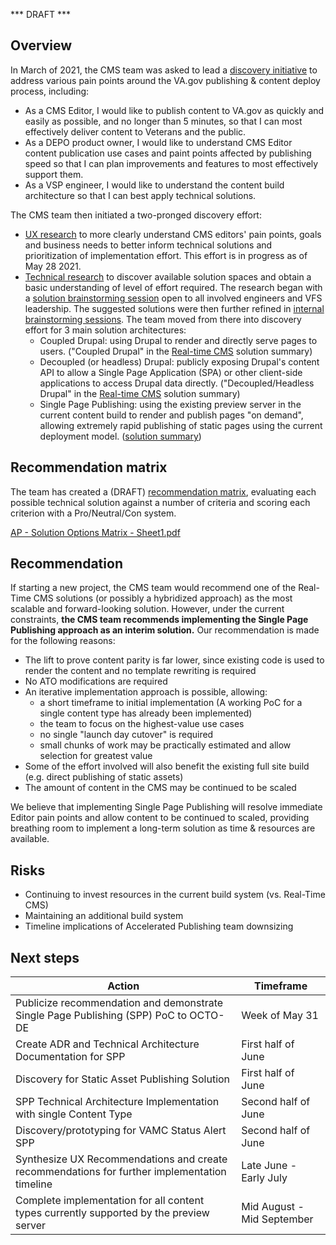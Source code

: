*** DRAFT ***

## Overview

In March of 2021, the CMS team was asked to lead a [discovery initiative](https://github.com/department-of-veterans-affairs/va.gov-cms/issues/4748) to address various pain points around the VA.gov publishing & content deploy process, including:

- As a CMS Editor, I would like to publish content to VA.gov as quickly and easily as possible, and no longer than 5 minutes, so that I can most effectively deliver content to Veterans and the public.
- As a DEPO product owner, I would like to understand CMS Editor content publication use cases and paint points affected by publishing speed so that I can plan improvements and features to most effectively support them.
- As a VSP engineer, I would like to understand the content build architecture so that I can best apply technical solutions.

The CMS team then initiated a two-pronged discovery effort:

- [UX research](https://github.com/department-of-veterans-affairs/va.gov-cms/issues/4995) to more clearly understand CMS editors' pain points, goals and business needs to better inform technical solutions and prioritization of implementation effort. This effort is in progress as of May 28 2021.
- [Technical research](https://github.com/department-of-veterans-affairs/va.gov-cms/issues/4803) to discover available solution spaces and obtain a basic understanding of level of effort required. The research began with a [solution brainstorming session](https://github.com/department-of-veterans-affairs/va.gov-cms/issues/4809) open to all involved engineers and VFS leadership. The suggested solutions were then further refined in [internal brainstorming sessions](https://github.com/department-of-veterans-affairs/va.gov-cms/issues/4810). The team moved from there into discovery effort for 3 main solution architectures:
   - Coupled Drupal: using Drupal to render and directly serve pages to users. ("Coupled Drupal" in the [Real-time CMS](https://github.com/department-of-veterans-affairs/va.gov-team/blob/master/platform/cms/accelerated_publishing/proof-of-concepts-summaries/RealTimeCMS.md) solution summary)
   - Decoupled (or headless) Drupal: publicly exposing Drupal's content API to allow a Single Page Application (SPA) or other client-side applications to access Drupal data directly. ("Decoupled/Headless Drupal" in the [Real-time CMS](https://github.com/department-of-veterans-affairs/va.gov-team/blob/master/platform/cms/accelerated_publishing/proof-of-concepts-summaries/RealTimeCMS.md) solution summary)
   - Single Page Publishing: using the existing preview server in the current content build to render and publish pages "on demand", allowing extremely rapid publishing of static pages using the current deployment model. ([solution summary](https://github.com/department-of-veterans-affairs/va.gov-team/blob/master/platform/cms/accelerated_publishing/proof-of-concepts-summaries/SinglePageBuildsUsingPreviewServer.md))

## Recommendation matrix

The team has created a (DRAFT) [recommendation matrix](https://docs.google.com/spreadsheets/d/1qrXyjnED4aaJuQ0AgqHHFK2RMjjqeAP1GL1hw5lo0tU/edit?usp=sharing), evaluating each possible technical solution against a number of criteria and scoring each criterion with a Pro/Neutral/Con system.

[AP - Solution Options Matrix - Sheet1.pdf](https://github.com/department-of-veterans-affairs/va.gov-team/files/6563167/AP.-.Solution.Options.Matrix.-.Sheet1.pdf)

## Recommendation

If starting a new project, the CMS team would recommend one of the Real-Time CMS solutions (or possibly a hybridized approach) as the most scalable and forward-looking solution. However, under the current constraints, **the CMS team recommends implementing the Single Page Publishing approach as an interim solution.** Our recommendation is made for the following reasons:

- The lift to prove content parity is far lower, since existing code is used to render the content and no template rewriting is required
- No ATO modifications are required
- An iterative implementation approach is possible, allowing:
   - a short timeframe to initial implementation (A working PoC for a single content type has already been implemented)
   - the team to focus on the highest-value use cases
   - no single "launch day cutover" is required
   - small chunks of work may be practically estimated and allow selection for greatest value
- Some of the effort involved will also benefit the existing full site build (e.g. direct publishing of static assets)
- The amount of content in the CMS may be continued to be scaled

We believe that implementing Single Page Publishing will resolve immediate Editor pain points and allow content to be continued to scaled, providing breathing room to implement a long-term solution as time & resources are available.

## Risks

- Continuing to invest resources in the current build system (vs. Real-Time CMS)
- Maintaining an additional build system
- Timeline implications of Accelerated Publishing team downsizing

## Next steps

| Action | Timeframe |
| ------------- | ------------- |
| Publicize recommendation and demonstrate Single Page Publishing (SPP) PoC to OCTO-DE | Week of May 31 |
| Create ADR and Technical Architecture Documentation for SPP | First half of June |
| Discovery for Static Asset Publishing Solution | First half of June |
| SPP Technical Architecture Implementation with single Content Type | Second half of June |
| Discovery/prototyping for VAMC Status Alert SPP | Second half of June |
| Synthesize UX Recommendations and create recommendations for further implementation timeline | Late June - Early July |
| Complete implementation for all content types currently supported by the preview server | Mid August - Mid September |
